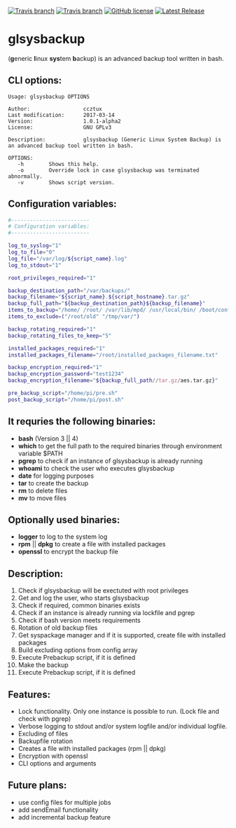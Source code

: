 [![Travis branch](https://img.shields.io/travis/ccztux/glsysbackup/master.svg?maxAge=3600&label=shellcheck%20master)](https://travis-ci.org/ccztux/glsysbackup)
[![Travis branch](https://img.shields.io/travis/ccztux/glsysbackup/devel.svg?maxAge=3600&label=shellcheck%20devel)](https://travis-ci.org/ccztux/glsysbackup)
[![GitHub license](https://img.shields.io/badge/license-AGPL-blue.svg?maxAge=3600)](https://raw.githubusercontent.com/ccztux/glsysbackup/master/LICENSE)
[![Latest Release](https://img.shields.io/github/release/ccztux/glsysbackup.svg?maxAge=3600&label=latest%20release)](https://github.com/ccztux/glsysbackup/releases/latest)




# glsysbackup
(**g**eneric **l**inux **sys**tem **b**ackup) is an advanced backup tool written in bash.



## CLI options:
```
Usage: glsysbackup OPTIONS

Author:                 ccztux
Last modification:      2017-03-14
Version:                1.0.1-alpha2
License:                GNU GPLv3

Description:            glsysbackup (Generic Linux System Backup) is an advanced backup tool written in bash.

OPTIONS:
   -h        Shows this help.
   -o	     Override lock in case glsysbackup was terminated abnormally.
   -v        Shows script version.
```



## Configuration variables:
```bash
#-------------------------
# Configuration variables:
#-------------------------

log_to_syslog="1"
log_to_file="0"
log_file="/var/log/${script_name}.log"
log_to_stdout="1"

root_privileges_required="1"

backup_destination_path="/var/backups/"
backup_filename="${script_name}.${script_hostname}.tar.gz"
backup_full_path="${backup_destination_path}${backup_filename}"
items_to_backup="/home/ /root/ /var/lib/mpd/ /usr/local/bin/ /boot/config.txt"
items_to_exclude=("/root/old" "/tmp/var/")

backup_rotating_required="1"
backup_rotating_files_to_keep="5"

installed_packages_required="1"
installed_packages_filename="/root/installed_packages_filename.txt"

backup_encryption_required="1"
backup_encryption_password="test1234"
backup_encryption_filename="${backup_full_path//tar.gz/aes.tar.gz}"

pre_backup_script="/home/pi/pre.sh"
post_backup_script="/home/pi/post.sh"
```



## It requries the following binaries:
- **bash** (Version 3 || 4)
- **which** to get the full path to the required binaries through environment variable $PATH
- **pgrep** to check if an instance of glsysbackup is already running
- **whoami** to check the user who executes glsysbackup
- **date** for logging purposes
- **tar** to create the backup
- **rm** to delete files
- **mv** to move files



## Optionally used binaries:
- **logger** to log to the system log
- **rpm** || **dpkg** to create a file with installed packages
- **openssl** to encrypt the backup file



## Description:
1. Check if glsysbackup will be exectuted with root privileges
2. Get and log the user, who starts glsysbackup
3. Check if required, common binaries exists
4. Check if an instance is already running via lockfile and pgrep
5. Check if bash version meets requirements
6. Rotation of old backup files
7. Get syspackage manager and if it is supported, create file with installed packages
8. Build excluding options from config array
9. Execute Prebackup script, if it is defined
10. Make the backup
11. Execute Prebackup script, if it is defined



## Features:
- Lock functionality. Only one instance is possible to run. (Lock file and check with pgrep)
- Verbose logging to stdout and/or system logfile and/or individual logfile.
- Excluding of files
- Backupfile rotation
- Creates a file with installed packages (rpm || dpkg)
- Encryption with openssl
- CLI options and arguments



## Future plans:
- use config files for multiple jobs
- add sendEmail functionality
- add incremental backup feature
